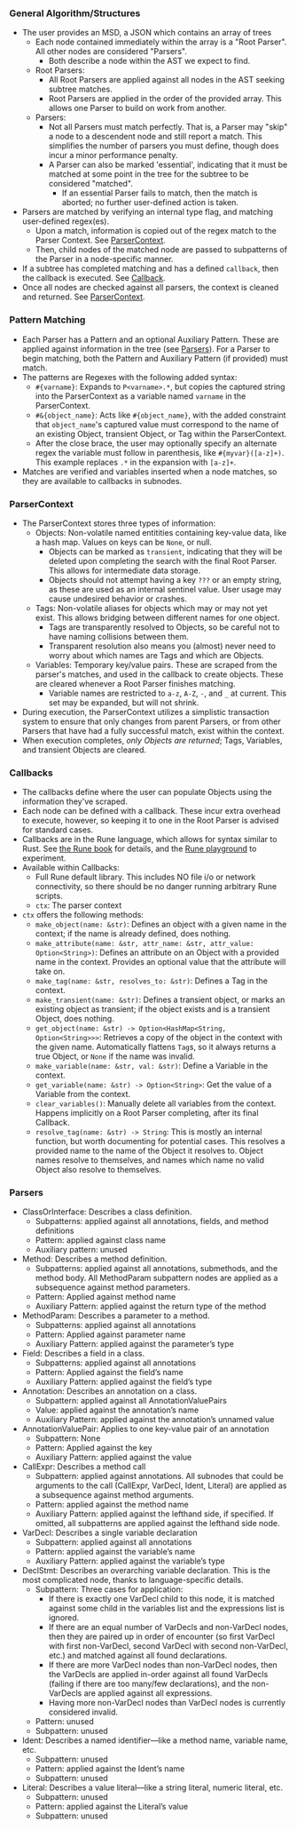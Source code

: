 
### General Algorithm/Structures

- The user provides an MSD, a JSON which contains an array of trees
  - Each node contained immediately within the array is a "Root Parser". All other nodes are considered "Parsers".
    - Both describe a node within the AST we expect to find.
  - Root Parsers:
    - All Root Parsers are applied against all nodes in the AST seeking subtree matches.
    - Root Parsers are applied in the order of the provided array. This allows one Parser to build on work from another.
  - Parsers:
    - Not all Parsers must match perfectly. That is, a Parser may "skip" a node to a descendent node and still report a match. This simplifies the number of parsers you must define, though does incur a minor performance penalty.
    - A Parser can also be marked 'essential', indicating that it must be matched at some point in the tree for the subtree to be considered "matched".
      - If an essential Parser fails to match, then the match is aborted; no further user-defined action is taken.
- Parsers are matched by verifying an internal type flag, and matching user-defined regex(es).
  - Upon a match, information is copied out of the regex match to the Parser Context. See [ParserContext](ParserContext).
  - Then, child nodes of the matched node are passed to subpatterns of the Parser in a node-specific manner.
- If a subtree has completed matching and has a defined `callback`, then the callback is executed. See [Callback](Callback).
- Once all nodes are checked against all parsers, the context is cleaned and returned. See [ParserContext](ParserContext).

### Pattern Matching

- Each Parser has a Pattern and an optional Auxiliary Pattern. These are applied against information in the tree (see [Parsers](Parsers)). For a Parser to begin matching, both the Pattern and Auxiliary Pattern (if provided) must match.
- The patterns are Regexes with the following added syntax:
  - `#{varname}`: Expands to `P<varname>.*`, but copies the captured string into the ParserContext as a variable named `varname` in the ParserContext.
  - `#&{object_name}`: Acts like `#{object_name}`, with the added constraint that `object_name`'s captured value must correspond to the name of an existing Object, transient Object, or Tag within the ParserContext.
  - After the close brace, the user may optionally specify an alternate regex the variable must follow in parenthesis, like `#{myvar}([a-z]+)`. This example replaces `.*` in the expansion with `[a-z]+`.
- Matches are verified and variables inserted when a node matches, so they are available to callbacks in subnodes.

### ParserContext

- The ParserContext stores three types of information:
  - Objects: Non-volatile named entitities containing key-value data, like a hash map. Values on keys can be `None`, or null.
	  - Objects can be marked as `transient`, indicating that they will be deleted upon completing the search with the final Root Parser. This allows for intermediate data storage.
	  - Objects should not attempt having a key `???` or an empty string, as these are used as an internal sentinel value. User usage may cause undesired behavior or crashes.
  - Tags: Non-volatile aliases for objects which may or may not yet exist. This allows bridging between different names for one object.
	  - Tags are transparently resolved to Objects, so be careful not to have naming collisions between them.
	  - Transparent resolution also means you (almost) never need to worry about which names are Tags and which are Objects.
  - Variables: Temporary key/value pairs. These are scraped from the parser's matches, and used in the callback to create objects. These are cleared whenever a Root Parser finishes matching.
	  - Variable names are restricted to `a-z`, `A-Z`, `-`, and `_` at current. This set may be expanded, but will not shrink.
- During execution, the ParserContext utilizes a simplistic transaction system to ensure that only changes from parent Parsers, or from other Parsers that have had a fully successful match, exist within the context.
- When execution completes, _only Objects are returned_; Tags, Variables, and transient Objects are cleared.

### Callbacks

- The callbacks define where the user can populate Objects using the information they've scraped.
- Each node can be defined with a callback. These incur extra overhead to execute, however, so keeping it to one in the Root Parser is advised for standard cases.
- Callbacks are in the Rune language, which allows for syntax similar to Rust. See [the Rune book](https://rune-rs.github.io/book/) for details, and the [Rune playground](https://rune-rs.github.io/play/) to experiment.
- Available within Callbacks:
  - Full Rune default library. This includes NO file i/o or network connectivity, so there should be no danger running arbitrary Rune scripts.
  - `ctx`: The parser context
- `ctx` offers the following methods:
  - `make_object(name: &str)`: Defines an object with a given name in the context; if the name is already defined, does nothing.
  - `make_attribute(name: &str, attr_name: &str, attr_value: Option<String>)`: Defines an attribute on an Object with a provided name in the context. Provides an optional value that the attribute will take on.
  - `make_tag(name: &str, resolves_to: &str)`: Defines a Tag in the context.
  - `make_transient(name: &str)`: Defines a transient object, or marks an existing object as transient; if the object exists and is a transient Object, does nothing.
  - `get_object(name: &str) -> Option<HashMap<String, Option<String>>>`: Retrieves a copy of the object in the context with the given name. Automatically flattens `Tag`s, so it always returns a true Object, or `None` if the name was invalid.
  - `make_variable(name: &str, val: &str)`: Define a Variable in the context.
  - `get_variable(name: &str) -> Option<String>`: Get the value of a Variable from the context.
  - `clear_variables()`: Manually delete all variables from the context. Happens implicitly on a Root Parser completing, after its final Callback.
  - `resolve_tag(name: &str) -> String`: This is mostly an internal function, but worth documenting for potential cases. This resolves a provided name to the name of the Object it resolves to. Object names resolve to themselves, and names which name no valid Object also resolve to themselves.

### Parsers

- ClassOrInterface: Describes a class definition.
  - Subpatterns: applied against all annotations, fields, and method definitions
  - Pattern: applied against class name
  - Auxiliary pattern: unused
- Method: Describes a method definition.
  - Subpatterns: applied against all annotations, submethods, and the method body. All MethodParam subpattern nodes are applied as a subsequence against method parameters.
  - Pattern: Applied against method name
  - Auxiliary Pattern: applied against the return type of the method
- MethodParam: Describes a parameter to a method.
  - Subpatterns: applied against all annotations
  - Pattern: Applied against parameter name
  - Auxiliary Pattern: applied against the parameter’s type
- Field: Describes a field in a class.
  - Subpatterns: applied against all annotations
  - Pattern: Applied against the field’s name
  - Auxiliary Pattern: applied against the field’s type
- Annotation: Describes an annotation on a class.
  - Subpattern: applied against all AnnotationValuePairs
  - Value: applied against the annotation’s name
  - Auxiliary Pattern: applied against the annotation’s unnamed value
- AnnotationValuePair: Applies to one key-value pair of an annotation
  - Subpattern: None
  - Pattern: Applied against the key
  - Auxiliary Pattern: applied against the value
- CallExpr: Describes a method call
  - Subpattern: applied against annotations. All subnodes that could be arguments to the call (CallExpr, VarDecl, Ident, Literal) are applied as a subsequence against method arguments.
  - Pattern: applied against the method name
  - Auxiliary Pattern: applied against the lefthand side, if specified. If omitted, all subpatterns are applied against the lefthand side node.
- VarDecl: Describes a single variable declaration
  - Subpattern: applied against all annotations
  - Pattern: applied against the variable’s name
  - Auxiliary Pattern: applied against the variable’s type
- DeclStmt: Describes an overarching variable declaration. This is the most complicated node, thanks to language-specific details.
  - Subpattern: Three cases for application:
    - If there is exactly one VarDecl child to this node, it is matched against some child in the variables list and the expressions list is ignored.
    - If there are an equal number of VarDecls and non-VarDecl nodes, then they are paired up in order of encounter (so first VarDecl with first non-VarDecl, second VarDecl with second non-VarDecl, etc.) and matched against all found declarations.
    - If there are more VarDecl nodes than non-VarDecl nodes, then the VarDecls are applied in-order against all found VarDecls (failing if there are too many/few declarations), and the non-VarDecls are applied against all expressions.
    - Having more non-VarDecl nodes than VarDecl nodes is currently considered invalid.
  - Pattern: unused
  - Subpattern: unused
- Ident: Describes a named identifier—like a method name, variable name, etc.
  - Subpattern: unused
  - Pattern: applied against the Ident’s name
  - Subpattern: unused
- Literal: Describes a value literal—like a string literal, numeric literal, etc.
  - Subpattern: unused
  - Pattern: applied against the Literal’s value
  - Subpattern: unused
